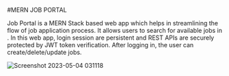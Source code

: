 #MERN JOB PORTAL 

Job Portal is a MERN Stack based web app which helps in streamlining the flow of job application process. It allows users to search for available jobs in . In this web app, login session are persistent and REST APIs are securely protected by JWT token verification. After logging in, the user can create/delete/update jobs. 

![Screenshot 2023-05-04 031118](https://user-images.githubusercontent.com/122950634/236134972-38327482-9650-44b1-9a6c-0ecc0912f4e5.png)

